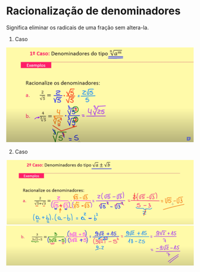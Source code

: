 # Racionalização de denominadores
Significa eliminar os radicais de uma fração sem altera-la.

1. Caso

<img src="img/2023-08-09_06-50.png" alt="drawing" width="700"/>


2. Caso

<img src="img/2023-08-09_06-53.png" alt="drawing" width="700"/>
<img src="img/2023-08-09_06-54.png" alt="drawing" width="700"/>

